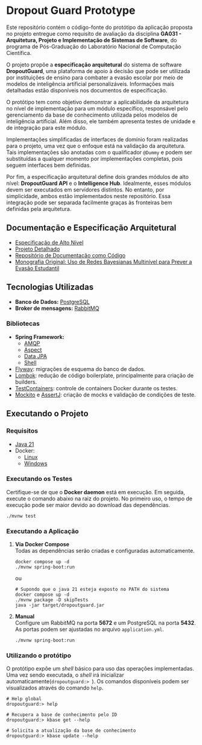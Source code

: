 # Dropout Guard Prototype

Este repositório contém o código-fonte do protótipo da aplicação proposta no projeto entregue como requisito de avaliação da disciplina **GA031 - Arquitetura, Projeto e Implementação de Sistemas de Software**, do programa de Pós-Graduação do Laboratório Nacional de Computação Científica.

O projeto propõe a **especificação arquitetural** do sistema de software **DropoutGuard**, uma plataforma de apoio à decisão que pode ser utilizada por instituições de ensino para combater a evasão escolar por meio de modelos de inteligência artificial personalizáveis. Informações mais detalhadas estão disponíveis nos documentos de especificação.

O protótipo tem como objetivo demonstrar a aplicabilidade da arquitetura no nível de implementação para um módulo específico, responsável pelo gerenciamento da base de conhecimento utilizada pelos modelos de inteligência artificial. Além disso, ele também apresenta testes de unidade e de integração para este módulo.

Implementações simplificadas de interfaces de domínio foram realizadas para o projeto, uma vez que o enfoque está na validação da arquitetura. Tais implementações são anotadas com o qualificador `@Dummy` e podem ser substituídas a qualquer momento por implementações completas, pois seguem interfaces bem definidas.

Por fim, a especificação arquitetural define dois grandes módulos de alto nível: **DropoutGuard API** e o **Intelligence Hub**. Idealmente, esses módulos devem ser executados em servidores distintos. No entanto, por simplicidade, ambos estão implementados neste repositório. Essa integração pode ser separada facilmente graças às fronteiras bem definidas pela arquitetura.

## Documentação e Especificação Arquitetural

- [Especificação de Alto Nível](docs/ga31___lncc___projeto_1.pdf)
- [Projeto Detalhado](docs/ga31___lncc___projeto_2.pdf)
- [Repositório de Documentação como Código](https://github.com/eduardo-fillipe/dropout-guard-specification)
- [Monografia Original: Uso de Redes Bayesianas Multinível para Prever a Evasão Estudantil](docs/tcc_student_propout_prediction_mbn%20-%20final.pdf)

## Tecnologias Utilizadas

- **Banco de Dados:** [PostgreSQL](https://www.postgresql.org/)
- **Broker de mensagens:** [RabbitMQ](https://www.rabbitmq.com/)

### Bibliotecas
- **Spring Framework:**
  - [AMQP](https://spring.io/projects/spring-amqp)
  - [Aspect](https://docs.spring.io/spring-framework/reference/core/aop.html)
  - [Data JPA](https://spring.io/projects/spring-data-jpa)
  - [Shell](https://spring.io/projects/spring-shell)
- [Flyway](https://mvnrepository.com/artifact/org.flywaydb/flyway-core): migrações de esquema do banco de dados.
- [Lombok](https://projectlombok.org/): redução de código boilerplate, principalmente para criação de builders.
- [TestContainers](https://testcontainers.com/): controle de containers Docker durante os testes.
- [Mockito](https://site.mockito.org/) e [AssertJ](https://assertj.github.io/doc/): criação de mocks e validação de condições de teste.

## Executando o Projeto

### Requisitos
- [Java 21](https://www.azul.com/downloads/?version=java-21-lts&show-old-builds=true#zulu)
- Docker:
  - [Linux](https://docs.docker.com/engine/install/)
  - [Windows](https://docs.docker.com/desktop/setup/install/windows-install/)

### Executando os Testes

Certifique-se de que o **Docker daemon** está em execução. Em seguida, execute o comando abaixo na raiz do projeto. No primeiro uso, o tempo de execução pode ser maior devido ao download das dependências.

```shell
./mvnw test
```

### Executando a Aplicação

1. **Via Docker Compose**  
   Todas as dependências serão criadas e configuradas automaticamente.
   ```shell
   docker compose up -d
   ./mvnw spring-boot:run
   ```
   ou
    ```shell
   # Supondo que o java 21 esteja exposto no PATH do sistema
   docker compose up -d
   ./mvnw package -D skipTests
   java -jar target/dropoutguard.jar
    ```

2. **Manual**  
   Configure um RabbitMQ na porta **5672** e um PostgreSQL na porta **5432**. As portas podem ser ajustadas no arquivo `application.yml`.
   ```shell
   ./mvnw spring-boot:run
   ```

### Utilizando o protótipo
O protótipo expõe um _shell_ básico para uso das operações implementadas. Uma vez sendo executada, o _shell_ irá inicializar automaticamente(`dropoutguard:> `). Os comandos disponíveis podem ser visualizados através do comando `help`.

```
# Help global
dropoutguard:> help 
```
```
# Recupera a base de conhecimento pelo ID
dropoutguard:> kbase get --help

# Solicita a atualização da base de conhecimento
dropoutguard:> kbase update --help
```
